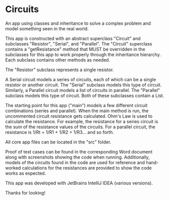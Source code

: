 # Circuits
An app using classes and inheritance to solve a complex problem and model something seen in the real world.

This app is constructed with an abstract superclass "Circuit" and subclasses "Resistor", "Serial", and "Parallel". The "Circuit" superclass contains a "getResistance" method that MUST be overridden in the subclasses for this app to work properly through the inheritance hierarchy. Each subclass contains other methods as needed.

The "Resistor" subclass represents a single resistor.

A Serial circuit models a series of circuits, each of which can be a single resistor or another circuit. The "Serial" subclass models this type of circuit. Similarly, a Parallel circuit models a list of circuits in parallel. The "Parallel" subclass models this type of circuit. Both of these subclasses contain a List<Circuit>.

The starting point for this app ("main") models a few different circuit combinations (series and parallel). When the main method is run, the uncommented circuit resistance gets calculated. Ohm's Law is used to calculate the resistance. For example, the resistance for a series circuit is the sum of the resistance values of the circuits. For a parallel circuit, the resistance is 1/Rt = 1/R1 + 1/R2 + 1/R3... and so forth.

All core app files can be located in the "src" folder.

Proof of test cases can be found in the corresponding Word document along with screenshots showing the code when running. Additionally, models of the circuits found in the code are used for reference and hand-worked calculations for the resistances are provided to show the code works as expected.

This app was developed with JetBrains IntelliJ IDEA (various versions).

Thanks for looking!
